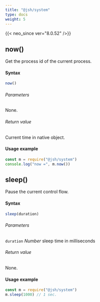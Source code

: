 ```yaml
---
title: "@jsh/system"
type: docs
weight: 5
---
```


{{< neo_since ver="8.0.52" />}}

## now()

Get the process id of the current process.

<h4>Syntax</h4>

```js
now()
```

<h6>Parameters</h6>

None.

<h6>Return value</h6>

Current time in native object.

<h4>Usage example</h4>

```js {linenos=table,linenostart=1}
const m = require("@jsh/system")
console.log("now =", m.now())
```

## sleep()

Pause the current control flow.

<h4>Syntax</h4>

```js
sleep(duration)
```

<h6>Parameters</h6>

`duration` *Number* sleep time in milliseconds

<h6>Return value</h6>

None.

<h4>Usage example</h4>

```js {linenos=table,linenostart=1}
const m = require("@jsh/system")
m.sleep(1000) // 1 sec.
```
